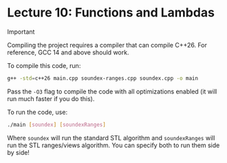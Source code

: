 # Lecture 10: Functions and Lambdas

> [!IMPORTANT]
> Compiling the project requires a compiler that can compile C++26. For reference, GCC 14 and above should work.

To compile this code, run:

```sh
g++ -std=c++26 main.cpp soundex-ranges.cpp soundex.cpp -o main
```

Pass the `-O3` flag to compile the code with all optimizations enabled (it will run much faster if you do this).

To run the code, use:

```sh
./main [soundex] [soundexRanges]
```

Where `soundex` will run the standard STL algorithm and `soundexRanges` will run the STL ranges/views algorithm. You can specify both to run them side by side!